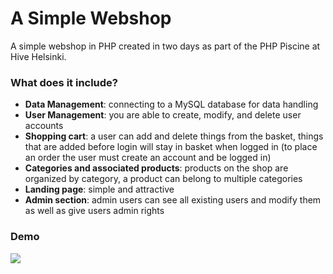 # A Simple Webshop

A simple webshop in PHP created in two days as part of the PHP Piscine at Hive Helsinki.

### What does it include?

- __Data Management__: connecting to a MySQL database for data handling
- __User Management__: you are able to create, modify, and delete user accounts
- __Shopping cart__: a user can add and delete things from the basket, things that are added before login will stay in basket when logged in (to place an order the user must create an account and be logged in)
- __Categories and associated products__: products on the shop are organized by category, a product can belong to multiple categories
- __Landing page__: simple and attractive
- __Admin section__: admin users can see all existing users and modify them as well as give users admin rights

### Demo

![](demo.gif)
